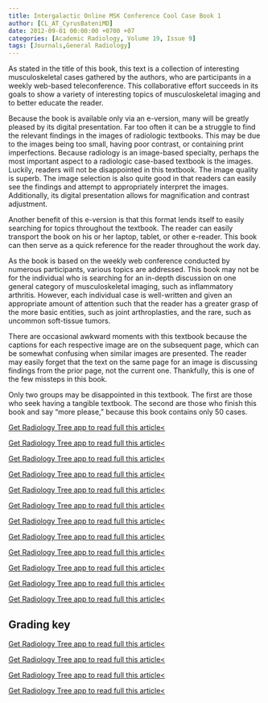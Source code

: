 ```yaml
---
title: Intergalactic Online MSK Conference Cool Case Book 1
author: [CL_AT_CyrusBateniMD]
date: 2012-09-01 00:00:00 +0700 +07
categories: [Academic Radiology, Volume 19, Issue 9]
tags: [Journals,General Radiology]
---
```

As stated in the title of this book, this text is a collection of interesting musculoskeletal cases gathered by the authors, who are participants in a weekly web-based teleconference. This collaborative effort succeeds in its goals to show a variety of interesting topics of musculoskeletal imaging and to better educate the reader.

Because the book is available only via an e-version, many will be greatly pleased by its digital presentation. Far too often it can be a struggle to find the relevant findings in the images of radiologic textbooks. This may be due to the images being too small, having poor contrast, or containing print imperfections. Because radiology is an image-based specialty, perhaps the most important aspect to a radiologic case-based textbook is the images. Luckily, readers will not be disappointed in this textbook. The image quality is superb. The image selection is also quite good in that readers can easily see the findings and attempt to appropriately interpret the images. Additionally, its digital presentation allows for magnification and contrast adjustment.

Another benefit of this e-version is that this format lends itself to easily searching for topics throughout the textbook. The reader can easily transport the book on his or her laptop, tablet, or other e-reader. This book can then serve as a quick reference for the reader throughout the work day.

As the book is based on the weekly web conference conducted by numerous participants, various topics are addressed. This book may not be for the individual who is searching for an in-depth discussion on one general category of musculoskeletal imaging, such as inflammatory arthritis. However, each individual case is well-written and given an appropriate amount of attention such that the reader has a greater grasp of the more basic entities, such as joint arthroplasties, and the rare, such as uncommon soft-tissue tumors.

There are occasional awkward moments with this textbook because the captions for each respective image are on the subsequent page, which can be somewhat confusing when similar images are presented. The reader may easily forget that the text on the same page for an image is discussing findings from the prior page, not the current one. Thankfully, this is one of the few missteps in this book.

Only two groups may be disappointed in this textbook. The first are those who seek having a tangible textbook. The second are those who finish this book and say “more please,” because this book contains only 50 cases.

[Get Radiology Tree app to read full this article<](https://clinicalpub.com/app)

[Get Radiology Tree app to read full this article<](https://clinicalpub.com/app)

[Get Radiology Tree app to read full this article<](https://clinicalpub.com/app)

[Get Radiology Tree app to read full this article<](https://clinicalpub.com/app)

[Get Radiology Tree app to read full this article<](https://clinicalpub.com/app)

[Get Radiology Tree app to read full this article<](https://clinicalpub.com/app)

[Get Radiology Tree app to read full this article<](https://clinicalpub.com/app)

[Get Radiology Tree app to read full this article<](https://clinicalpub.com/app)

[Get Radiology Tree app to read full this article<](https://clinicalpub.com/app)

[Get Radiology Tree app to read full this article<](https://clinicalpub.com/app)

[Get Radiology Tree app to read full this article<](https://clinicalpub.com/app)

[Get Radiology Tree app to read full this article<](https://clinicalpub.com/app)

## Grading key

[Get Radiology Tree app to read full this article<](https://clinicalpub.com/app)

[Get Radiology Tree app to read full this article<](https://clinicalpub.com/app)

[Get Radiology Tree app to read full this article<](https://clinicalpub.com/app)

[Get Radiology Tree app to read full this article<](https://clinicalpub.com/app)